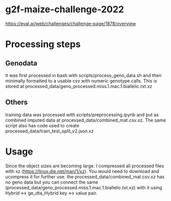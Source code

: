 # g2f-maize-challenge-2022
https://eval.ai/web/challenges/challenge-page/1878/overview

# Processing steps

## Genodata
It was first processed in bash with scripts/process_geno_data.sh and then minimally formatted to a usable csv with numeric genotype calls. This is stored at processed_data/geno_processed.miss.1.mac.1.biallelic.txt.xz 

## Others
training data was processed with scripts/preprocessing.ipynb and put as combined imputed data at processed_data/combined_mat.csv.xz. The same script also has code used to create processed_data/train_test_split_v2.json.xz

# Usage 
Since the object sizes are becoming large. I compressed all processed files with xz (https://linux.die.net/man/1/xz). You would need to download and ucompress it for further use. 
the processed_data/combined_mat.csv.xz has no geno data but you can connect the same (processed_data/geno_processed.miss.1.mac.1.biallelic.txt.xz) with it using Hybrid <-> ge_dta_Hybrid key <-> value pair. 
